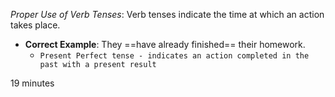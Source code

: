 *Proper Use of Verb Tenses*: Verb tenses indicate the time at which an action takes place.
 - **Correct Example**: They ==have already finished== their homework.
	 - `Present Perfect tense - indicates an action completed in the past with a present result`


19 minutes